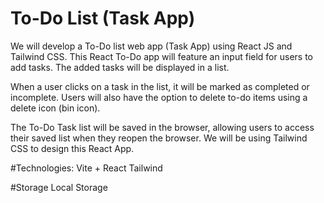 # To-Do List (Task App)

We will develop a To-Do list web app (Task App) using React JS and Tailwind CSS. This React To-Do app will feature an input field for users to add tasks. The added tasks will be displayed in a list.

When a user clicks on a task in the list, it will be marked as completed or incomplete. Users will also have the option to delete to-do items using a delete icon (bin icon).

The To-Do Task list will be saved in the browser, allowing users to access their saved list when they reopen the browser. We will be using Tailwind CSS to design this React App.

#Technologies: 
Vite + React
Tailwind

#Storage
Local Storage
